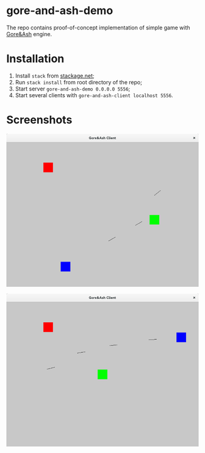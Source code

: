 gore-and-ash-demo
=================

The repo contains proof-of-concept implementation of simple game with [Gore&Ash](https://github.com/Teaspot-Studio/gore-and-ash) engine.

Installation
============

1. Install `stack` from [stackage.net](http://www.stackage.org/);
2. Run `stack install` from root directory of the repo;
3. Start server `gore-and-ash-demo 0.0.0.0 5556`;
4. Start several clients with `gore-and-ash-client localhost 5556`.

Screenshots
===========

![Screenshot 1](screens/screenshot_001.png)

![Screenshot 2](screens/screenshot_002.png)